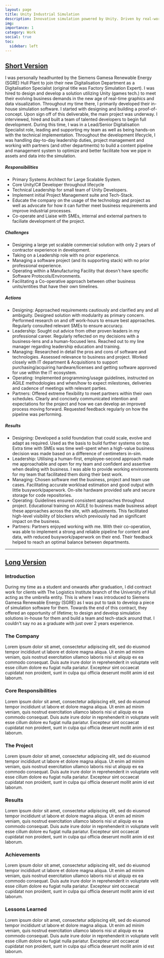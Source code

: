 ```yaml
---
layout: page
title: Unity Industrial Simulation
description: Innovative simulation powered by Unity. Driven by real-world data & facilitating business decisions.
img:
importance: 1
category: Work
social: true
toc:
  sidebar: left
---
```


<p>
  <h2><u>Short Version</u></h2>
    I was personally headhunted by the Siemens Gamesa Renewable Energy (SGRE) Hull Plant to join their new Digitalisation Department as a Digitalisation Specialist (original title was Factory Simulation Expert). I was hired to design and develop a solution utilizing Unity (games tech.) to meet their evolving business demands in the new age of real-time graphics and data visualization. Throughout my time there, I primarily developed their in-house simulation software. I started with designing and building a proof-of-concept. Upon sign off of this deliverable, the main project was underway. I interviewed, hired and built a team of talented developers to begin full development. During this time, I was in a Lead/Senior Digitalisation Specialist role, leading and supporting my team as well as being hands-on with the technical implementation. Throughout the development lifecycle, I was handling day-to-day leadership duties, project management and working with partners (and other departments) to build a content pipeline and management system to optimize and better facilitate how we pipe in assets and data into the simulation.
</p>
<p>
  <h5>Responsibilities</h5>
  <ul>
    <li>Primary Systems Architect for Large Scalable System.</li>
    <li>Core Unity/C# Developer throughout lifecycle</li>
    <li>Technical Leadership for small team of Unity Developers.</li>
    <li>Implement initial Project Management suite and Tech-Stack.</li>
    <li>Educate the company on the usage of the technology and project as well as advocate for how it can further meet business requirements and improve industrial processes.</li>
    <li>Co-operate and Liaise with SMEs, internal and external partners to faciliate development of the project.</li>
  </ul>
<h5>Challenges</h5>
  <ul>
    <li>Designing a large yet scalable commercial solution with only 2 years of contractor experience in development.</li>
    <li>Taking on a Leadership role with no prior experience.</li>
    <li>Managing a software project (and its supporting stack) with no prior professional experience.</li>
  <li>Operating within a Manufacturing Facility that doesn't have specific Software Protocols/Environments.</li>
    <li>Facilitating a Co-operative approach between other business units/entities that have their own timelines.</li>
  </ul>
<h5>Actions</h5>
  <ul>
    <li>Designing: Approached requirements cautiously and clarified any and all ambiguity. Designed solution with modularity as primary concern. Performed research on and off work-hours to ensure best approaches. Regularly consulted relevant SMEs to ensure accuracy.</li>
    <li>Leadership: Sought out advice from other proven leaders in my professional career. Regularly reflected on my decisions with a business-lens and a human-focused lens. Reached out to my line manager regarding leadership education and training.</li>
    <li>Managing: Researched in detail the pros and cons of software and technologies. Assessed relevance to business and project. Worked closely with IT department & Acquisitions to support purchasing/acquiring hardware/licenses and getting software approved for use within the IT ecosystem.</li>
    <li>Operating: Implemented programming/usage guidelines, instructed on AGILE methodologies and when/how to expect milestones, deliveries and cadence of meetings with relevant parties.</li>
    <li>Partners: Offered extreme flexibility to meet partners within their own schedules. Clearly and concisely communicated intention and expectations for the project and how we can develop an improved process moving forward. Requested feedback regularly on how the pipeline was performing.</li>
  </ul>
  <h5>Results</h5>
  <ul>
    <li>Designing: Developed a solid foundation that could scale, evolve and adapt as required. Used as the basis to build further systems on top. Extra time with SMEs was time well-spent when a high-value business decision was made based on a difference of centimeters in-sim.</li>
    <li>Leadership: Utilising a human-first, employee-second approach made me approachable and open for my team and confident and assertive when dealing with business. I was able to provide working environments for my team that facilitated them doing their best work.</li>
    <li>Managing: Chosen software met the business, project and team use cases. Facilitating accurate workload estimation and good output with little busywork/paperwork. On-site hardware provided safe and secure storage for code repositories.</li>
    <li>Operating: Guidelines ensured consistent approaches throughout project. Educational training on AGILE to business made business adopt these approaches across the site, with adjustments. This facilitated high-level visibility of blockers which previously had an significant impact on the business.</li>
    <li>Partners: Partners enjoyed working with me. With their co-operation, was able to implement a strong and reliable pipeline for content and data, with reduced busywork/paperwork on their end. Their feedback helped to reach an optimal balance between departments.</li>
  </ul>
</p>
<hr>
<p>
  <h2><u>Long Version</u></h2>
    <h3>Introduction</h3>
      During my time as a student and onwards after graduation, I did contract work for clients with The Logistics Institute branch of the University of Hull acting as the umbrella entity. This is where I was introduced to Siemens Gamesa Renewable Energy (SGRE) as I was put to task to develop a piece of simulation software for them. Towards the end of this contract, they offered an opportunity of lifetime; to design and develop simulation solutions in-house for them and build a team and tech-stack around that. I couldn't say no as a graduate with just over 2 years experience. 
</p>
<p>
  <h3>The Company</h3>
    Lorem ipsum dolor sit amet, consectetur adipiscing elit, sed do eiusmod tempor incididunt ut labore et dolore magna aliqua. Ut enim ad minim veniam, quis nostrud exercitation ullamco laboris nisi ut aliquip ex ea commodo consequat. Duis aute irure dolor in reprehenderit in voluptate velit esse cillum dolore eu fugiat nulla pariatur. Excepteur sint occaecat cupidatat non proident, sunt in culpa qui officia deserunt mollit anim id est laborum.
</p>

<p>
  <h3>Core Responsibilities</h3>
    Lorem ipsum dolor sit amet, consectetur adipiscing elit, sed do eiusmod tempor incididunt ut labore et dolore magna aliqua. Ut enim ad minim veniam, quis nostrud exercitation ullamco laboris nisi ut aliquip ex ea commodo consequat. Duis aute irure dolor in reprehenderit in voluptate velit esse cillum dolore eu fugiat nulla pariatur. Excepteur sint occaecat cupidatat non proident, sunt in culpa qui officia deserunt mollit anim id est laborum.
</p>

<p>
  <h3>The Project</h3>
    Lorem ipsum dolor sit amet, consectetur adipiscing elit, sed do eiusmod tempor incididunt ut labore et dolore magna aliqua. Ut enim ad minim veniam, quis nostrud exercitation ullamco laboris nisi ut aliquip ex ea commodo consequat. Duis aute irure dolor in reprehenderit in voluptate velit esse cillum dolore eu fugiat nulla pariatur. Excepteur sint occaecat cupidatat non proident, sunt in culpa qui officia deserunt mollit anim id est laborum.
</p>

<p>
  <h3>Results</h3>
    Lorem ipsum dolor sit amet, consectetur adipiscing elit, sed do eiusmod tempor incididunt ut labore et dolore magna aliqua. Ut enim ad minim veniam, quis nostrud exercitation ullamco laboris nisi ut aliquip ex ea commodo consequat. Duis aute irure dolor in reprehenderit in voluptate velit esse cillum dolore eu fugiat nulla pariatur. Excepteur sint occaecat cupidatat non proident, sunt in culpa qui officia deserunt mollit anim id est laborum.
</p>

<p>
  <h3>Achievements</h3>
    Lorem ipsum dolor sit amet, consectetur adipiscing elit, sed do eiusmod tempor incididunt ut labore et dolore magna aliqua. Ut enim ad minim veniam, quis nostrud exercitation ullamco laboris nisi ut aliquip ex ea commodo consequat. Duis aute irure dolor in reprehenderit in voluptate velit esse cillum dolore eu fugiat nulla pariatur. Excepteur sint occaecat cupidatat non proident, sunt in culpa qui officia deserunt mollit anim id est laborum.
</p>

<p>
  <h3>Lessons Learned</h3>
    Lorem ipsum dolor sit amet, consectetur adipiscing elit, sed do eiusmod tempor incididunt ut labore et dolore magna aliqua. Ut enim ad minim veniam, quis nostrud exercitation ullamco laboris nisi ut aliquip ex ea commodo consequat. Duis aute irure dolor in reprehenderit in voluptate velit esse cillum dolore eu fugiat nulla pariatur. Excepteur sint occaecat cupidatat non proident, sunt in culpa qui officia deserunt mollit anim id est laborum.
</p>
